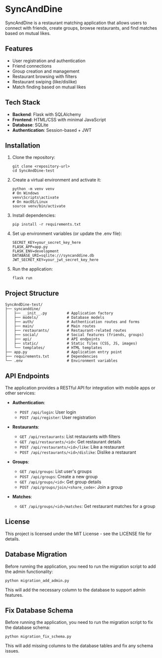 # SyncAndDine

SyncAndDine is a restaurant matching application that allows users to connect with friends, create groups, browse restaurants, and find matches based on mutual likes.

## Features

- User registration and authentication
- Friend connections
- Group creation and management
- Restaurant browsing with filters
- Restaurant swiping (like/dislike)
- Match finding based on mutual likes

## Tech Stack

- **Backend**: Flask with SQLAlchemy
- **Frontend**: HTML/CSS with minimal JavaScript
- **Database**: SQLite
- **Authentication**: Session-based + JWT

## Installation

1. Clone the repository:
   ```
   git clone <repository-url>
   cd SyncAndDine-test
   ```

2. Create a virtual environment and activate it:
   ```
   python -m venv venv
   # On Windows
   venv\Scripts\activate
   # On macOS/Linux
   source venv/bin/activate
   ```

3. Install dependencies:
   ```
   pip install -r requirements.txt
   ```

4. Set up environment variables (or update the .env file):
   ```
   SECRET_KEY=your_secret_key_here
   FLASK_APP=app.py
   FLASK_ENV=development
   DATABASE_URI=sqlite:///syncanddine.db
   JWT_SECRET_KEY=your_jwt_secret_key_here
   ```

5. Run the application:
   ```
   flask run
   ```

## Project Structure

```
SyncAndDine-test/
├── syncanddine/
│   ├── __init__.py         # Application factory
│   ├── models/             # Database models
│   ├── auth/               # Authentication routes and forms
│   ├── main/               # Main routes
│   ├── restaurants/        # Restaurant-related routes
│   ├── social/             # Social features (friends, groups)
│   ├── api/                # API endpoints
│   ├── static/             # Static files (CSS, JS, images)
│   └── templates/          # HTML templates
├── app.py                  # Application entry point
├── requirements.txt        # Dependencies
└── .env                    # Environment variables
```

## API Endpoints

The application provides a RESTful API for integration with mobile apps or other services:

- **Authentication**:
  - `POST /api/login`: User login
  - `POST /api/register`: User registration

- **Restaurants**:
  - `GET /api/restaurants`: List restaurants with filters
  - `GET /api/restaurants/<id>`: Get restaurant details
  - `POST /api/restaurants/<id>/like`: Like a restaurant
  - `POST /api/restaurants/<id>/dislike`: Dislike a restaurant

- **Groups**:
  - `GET /api/groups`: List user's groups
  - `POST /api/groups`: Create a new group
  - `GET /api/groups/<id>`: Get group details
  - `POST /api/groups/join/<share_code>`: Join a group

- **Matches**:
  - `GET /api/groups/<id>/matches`: Get restaurant matches for a group

## License

This project is licensed under the MIT License - see the LICENSE file for details.
## Database Migration

Before running the application, you need to run the migration script to add the admin functionality:

```
python migration_add_admin.py
```

This will add the necessary column to the database to support admin features.
## Fix Database Schema

Before running the application, you need to run the migration script to fix the database schema:

```
python migration_fix_schema.py
```

This will add missing columns to the database tables and fix any schema issues.